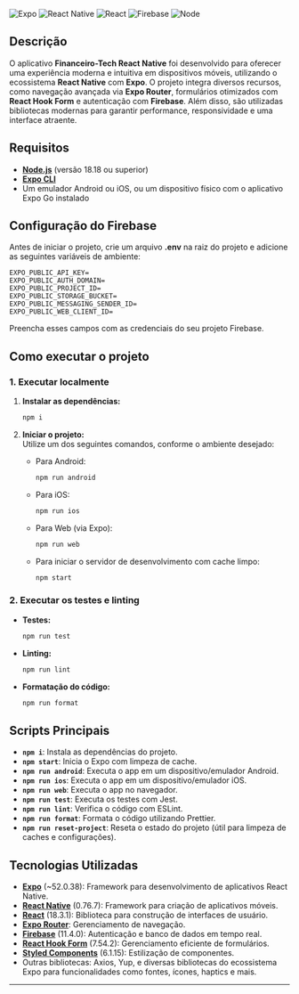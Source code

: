 ![Expo](https://img.shields.io/badge/Expo-52.0.38-blue) ![React Native](https://img.shields.io/badge/React%20Native-0.76.7-blue)
![React](https://img.shields.io/badge/React-18-blue) ![Firebase](https://img.shields.io/badge/Firebase-11.4.0-blue)
![Node](https://img.shields.io/badge/Node-18.18-417e38)

## Descrição

O aplicativo **Financeiro-Tech React Native** foi desenvolvido para oferecer uma experiência moderna e intuitiva em dispositivos móveis, utilizando o ecossistema **React Native** com **Expo**. O projeto integra diversos recursos, como navegação avançada via **Expo Router**, formulários otimizados com **React Hook Form** e autenticação com **Firebase**. Além disso, são utilizadas bibliotecas modernas para garantir performance, responsividade e uma interface atraente.

## Requisitos

- [**Node.js**](https://nodejs.org/en) (versão 18.18 ou superior)
- [**Expo CLI**](https://docs.expo.dev/get-started/installation/)
- Um emulador Android ou iOS, ou um dispositivo físico com o aplicativo Expo Go instalado

## Configuração do Firebase

Antes de iniciar o projeto, crie um arquivo **.env** na raiz do projeto e adicione as seguintes variáveis de ambiente:

```env
EXPO_PUBLIC_API_KEY=
EXPO_PUBLIC_AUTH_DOMAIN=
EXPO_PUBLIC_PROJECT_ID=
EXPO_PUBLIC_STORAGE_BUCKET=
EXPO_PUBLIC_MESSAGING_SENDER_ID=
EXPO_PUBLIC_WEB_CLIENT_ID=
```

Preencha esses campos com as credenciais do seu projeto Firebase.

## Como executar o projeto

### 1. Executar localmente

1. **Instalar as dependências:**  

   ```sh
   npm i
   ```

2. **Iniciar o projeto:**  
   Utilize um dos seguintes comandos, conforme o ambiente desejado:
   - Para Android:  

     ```sh
     npm run android
     ```

   - Para iOS:  

     ```sh
     npm run ios
     ```

   - Para Web (via Expo):  

     ```sh
     npm run web
     ```

   - Para iniciar o servidor de desenvolvimento com cache limpo:  

     ```sh
     npm start
     ```

### 2. Executar os testes e linting

- **Testes:**  

  ```sh
  npm run test
  ```

- **Linting:**  

  ```sh
  npm run lint
  ```

- **Formatação do código:**

  ```sh
  npm run format
  ```

## Scripts Principais

- **`npm i`**: Instala as dependências do projeto.
- **`npm start`**: Inicia o Expo com limpeza de cache.
- **`npm run android`**: Executa o app em um dispositivo/emulador Android.
- **`npm run ios`**: Executa o app em um dispositivo/emulador iOS.
- **`npm run web`**: Executa o app no navegador.
- **`npm run test`**: Executa os testes com Jest.
- **`npm run lint`**: Verifica o código com ESLint.
- **`npm run format`**: Formata o código utilizando Prettier.
- **`npm run reset-project`**: Reseta o estado do projeto (útil para limpeza de caches e configurações).

## Tecnologias Utilizadas

- [**Expo**](https://expo.dev/) (~52.0.38): Framework para desenvolvimento de aplicativos React Native.
- [**React Native**](https://reactnative.dev/) (0.76.7): Framework para criação de aplicativos móveis.
- [**React**](https://reactjs.org/) (18.3.1): Biblioteca para construção de interfaces de usuário.
- [**Expo Router**](https://expo.github.io/router/): Gerenciamento de navegação.
- [**Firebase**](https://firebase.google.com/) (11.4.0): Autenticação e banco de dados em tempo real.
- [**React Hook Form**](https://react-hook-form.com/) (7.54.2): Gerenciamento eficiente de formulários.
- [**Styled Components**](https://styled-components.com/) (6.1.15): Estilização de componentes.
- Outras bibliotecas: Axios, Yup, e diversas bibliotecas do ecossistema Expo para funcionalidades como fontes, ícones, haptics e mais.

---
